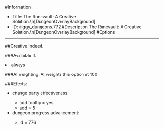 #Information
 - Title: The Runevault: A Creative Solution.\n[DungeonOverlayBackground]
 - ID: diggy_dungeons.772
#Description
The Runevault: A Creative Solution.\n[DungeonOverlayBackground]
#Options

___
##Creative indeed.

###Available if:
<li>always</li>

###AI weighting:
AI weights this option at 100


###Efects:<ul><li>change party effectiveness:</li><ul><li>add tooltip = yes</li><li>add = 5</li></ul><li>dungeon progress advancement:</li><ul><li>id = 776</li></ul></ul>
